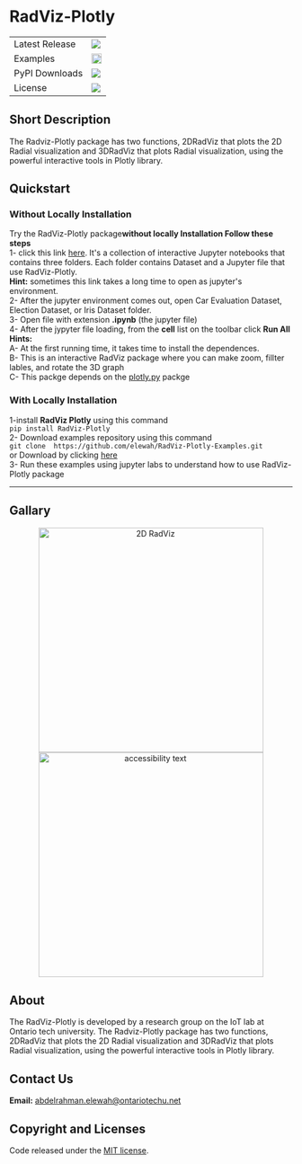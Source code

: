 # RadViz-Plotly

<table>
    <tr>
        <td>Latest Release</td>
        <td>
            <a href="https://pypi.org/project/RadViz-Plotly/"/>
            <img src="https://badge.fury.io/py/RadViz-Plotly.svg"/>
        </td>
    </tr>
    <tr>
        <td>Examples</td>
        <td>
            <a href="https://badge.fury.io/gh/elewah%2FRadViz-Plotly-Examples">
            <img src="https://badge.fury.io/gh/elewah%2FRadViz-Plotly-Examples.svg" alt="GitHub version" height="18"></a>
        </td>
    </tr>
    <tr>
        <td>PyPI Downloads</td>
        <td>
            <a href="https://pepy.tech/project/RadViz-Plotly"/>
            <img src="https://pepy.tech/badge/RadViz-Plotly"/>
        </td>
    </tr>
    <tr>
        <td>License</td>
        <td>
            <a href="https://opensource.org/licenses/MIT"/>
            <img src="https://img.shields.io/badge/License-MIT-yellow.svg"/>
        </td>
    </tr>
</table>

## Short Description 
The Radviz-Plotly package has two functions, 2DRadViz that plots the 2D Radial visualization and 3DRadViz that plots Radial visualization, using the powerful interactive tools in Plotly library.


## Quickstart 
### Without Locally Installation
Try the RadViz-Plotly package**without locally Installation
Follow these steps**</br>
1- click this link [here](https://mybinder.org/v2/gh/elewah/RadViz-Plotly-Examples/master). It's a collection of interactive Jupyter notebooks  that contains three folders. Each folder contains Dataset and a Jupyter file that use RadViz-Plotly.</br>
**Hint:**  sometimes this link takes a long time to open as jupyter's environment.</br>
2- After the jupyter environment comes out, open Car Evaluation Dataset, Election Dataset, or Iris Dataset folder.  </br>
3- Open file with extension **.ipynb** (the jupyter file)</br>
4- After the jypyter file loading, from the **cell** list on the toolbar click **Run All** </br>
**Hints:**  </br>
A- At the first running time, it takes time to install the dependences.</br>
B- This is an interactive RadViz package where you can make zoom, fillter lables, and rotate the 3D graph </br>
C- This packge depends on the [plotly.py](https://plot.ly/python) packge</br>
### With Locally Installation
 
1-install **RadViz Plotly** using this command</br>
```pip install RadViz-Plotly```
</br>
2- Download examples repository using this command </br>
```git clone  https://github.com/elewah/RadViz-Plotly-Examples.git``` </br>
or Download by clicking [here](https://github.com/elewah/RadViz-Plotly-Examples/archive/master.zip) </br>
3- Run these examples using jupyter labs to understand how to use RadViz-Plotly package

---
## Gallary
<p align="center">
  <img src="ReadmePicture/Slide3.PNG" width="400" title="2D RadViz">
  <img src="ReadmePicture/Slide2.PNG" width="400" alt="accessibility text">
</p>

## About
The RadViz-Plotly is developed by a research group on the IoT lab at Ontario tech university. The Radviz-Plotly package has two functions, 2DRadViz that plots the 2D Radial visualization and 3DRadViz that plots Radial visualization, using the powerful interactive tools in Plotly library.

## Contact Us
 **Email:** abdelrahman.elewah@ontariotechu.net
 
## Copyright and Licenses

Code released under the [MIT license](LICENSE).


